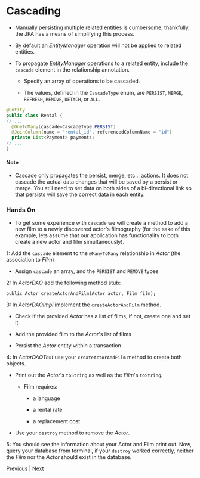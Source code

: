 # Cascading
* Manually persisting multiple related entities is cumbersome, thankfully, the JPA has a means of simplifying this process.

* By default an *EntityManager* operation will not be applied to related entities.

* To propagate *EntityManager* operations to a related entity, include the `cascade` element in the relationship annotation.

  * Specify an array of operations to be cascaded.

  * The values, defined in the `CascadeType` enum, are `PERSIST`, `MERGE`, `REFRESH`, `REMOVE`, `DETACH`, or `ALL`.

```java
@Entity
public class Rental {
// ...
  @OneToMany(cascade=CascadeType.PERSIST)
  @JoinColumn(name = "rental_id", referencedColumnName = "id")
  private List<Payment> payments;
// ...
}
```

#### Note
* Cascade only propagates the persist, merge, etc... actions. It does not cascade the actual data changes that will be saved by a persist or merge. You still need to set data on both sides of a bi-directional link so that persists will save the correct data in each entity.

### Hands On
* To get some experience with `cascade` we will create a method to add a new film to a newly discovered actor's filmography (for the sake of this example, lets assume that our application has functionality to both create a new actor and film simultaneously).

1: Add the `cascade` element to the `@ManyToMany` relationship in *Actor* (the association to *Film*)

* Assign `cascade` an array, and the `PERSIST` and `REMOVE` types

2: In *ActorDAO* add the following method stub:

`public Actor createActorAndFilm(Actor actor, Film film);`

3: In *ActorDAOImpl* implement the `createActorAndFilm` method.

* Check if the provided *Actor* has a list of films, if not, create one and set it

* Add the provided film to the *Actor*'s list of films

* Persist the *Actor* entity within a transaction

4: In *ActorDAOTest* use your `createActorAndFilm` method to create both objects.

* Print out the *Actor*'s `toString` as well as the *Film*'s `toString`.

  * Film requires:

    * a language

    * a rental rate

    * a replacement cost

* Use your `destroy` method to remove the *Actor*.

5: You should see the information about your Actor and Film print out. Now, query your database from terminal, if your `destroy` worked correctly, neither the *Film* nor the *Actor* should exist in the database.


[Previous](persisting_multiple_entities.md) | [Next](../ch9/README.md)
